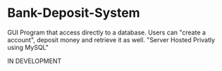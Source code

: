 # Bank-Deposit-System
GUI Program that access directly to a database. Users can "create a account", deposit money and retrieve it as well. "Server Hosted Privatly using MySQL"

IN DEVELOPMENT
